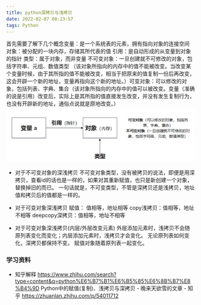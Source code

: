 ```yaml
---
title: python深拷贝与浅拷贝
date: 2022-02-07 00:23:57
tags: Python
---
```


首先需要了解下几个概念变量：是一个系统表的元素，拥有指向对象的连接空间 对象：被分配的一块内存，存储其所代表的值 引用：是自动形成的从变量到对象的指针 类型：属于对象，而非变量 不可变对象：一旦创建就不可修改的对象，包括字符串、元组、数值类型 （该对象所指向的内存中的值不能被改变。当改变某个变量时候，由于其所指的值不能被改变，相当于把原来的值复制一份后再改变，这会开辟一个新的地址，变量再指向这个新的地址。）可变对象：可以修改的对象，包括列表、字典、集合（该对象所指向的内存中的值可以被改变。变量（准确的说是引用）改变后，实际上是其所指的值直接发生改变，并没有发生复制行为，也没有开辟新的地址，通俗点说就是原地改变。）
![](/images/Python/关于对象变量等概念.jpg)


- 对于不可变对象的深浅拷贝
不可变对象类型，没有被拷贝的说法，即便是用深拷贝，查看id的话也是一样的，如果对其重新赋值，也只是新创建一个对象，替换掉旧的而已。
一句话就是，不可变类型，不管是深拷贝还是浅拷贝，地址值和拷贝后的值都是一样的。

- 对于可变对象深浅拷贝
赋值： 值相等，地址相等
copy浅拷贝：值相等，地址不相等
deepcopy深拷贝：值相等，地址不相等

- 对于可变对象深浅拷贝(内层/外层改变元素)
外层添加元素时，浅拷贝不会随原列表变化而变化；内层添加元素时，浅拷贝才会变化。
无论原列表如何变化，深拷贝都保持不变。
赋值对象随着原列表一起变化。



### 学习资料
- 知乎解释
https://www.zhihu.com/search?type=content&q=python%E6%B7%B1%E6%B5%85%E6%8B%B7%E8%B4%9D
Python中的赋值(复制)、浅拷贝与深拷贝 - 晚来天欲雪的文章 - 知乎 https://zhuanlan.zhihu.com/p/54011712


